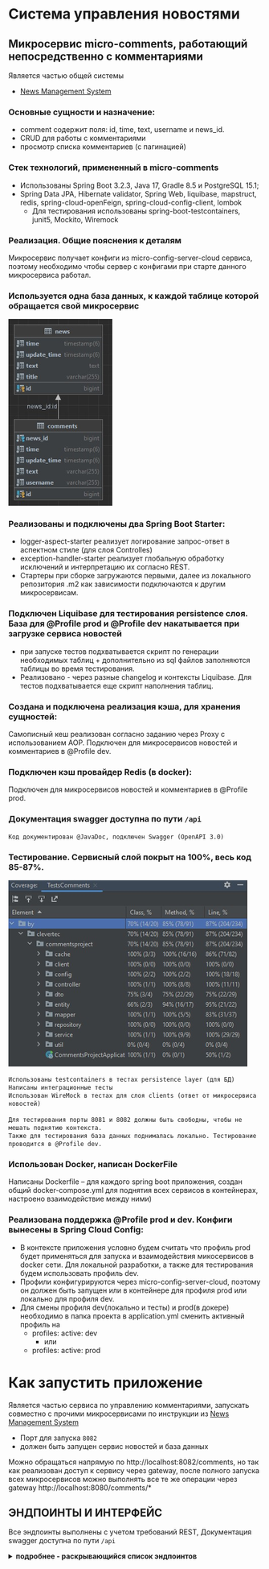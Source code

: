 # Система управления новостями

## Микросервис micro-comments, работающий непосредственно с комментариями

Является частью общей системы
- [ News Management System](https://github.com/rusakovich-viktar/news-management-system/tree/develop)

### Основные сущности и назначение:

-	comment содержит поля: id, time, text, username и news_id.
- CRUD для работы с комментариями
- просмотр списка комментариев (с пагинацией)

### Стек технологий, примененный в micro-comments

- Использованы Spring Boot 3.2.3, Java 17, Gradle 8.5 и PostgreSQL 15.1; 
-  Spring Data JPA, Hibernate validator, Spring Web, liquibase, mapstruct, redis, spring-cloud-openFeign, spring-cloud-config-client, lombok
    -  Для тестирования использованы spring-boot-testcontainers, junit5, Mockito, Wiremock

### Реализация. Общие пояснения к деталям

Микросервис получает конфиги из micro-config-server-cloud сервиса, поэтому необходимо чтобы сервер с конфигами при
старте данного микросервиса работал.

### Используется одна база данных, к каждой таблице которой обращается свой микросервис

![структура](https://github.com/rusakovich-viktar/NMS-resourses/raw/rusakovich-viktar-patch-1/Снимок%20экрана%202024-03-04%20151246.jpg)

### Реализованы и подключены два Spring Boot Starter:


- logger-aspect-starter реализует логирование запрос-ответ в аспектном стиле (для слоя Controlles)
- exception-handler-starter реализует глобальную обработку исключений и интерпретацию их согласно REST.
- Стартеры при сборке загружаются первыми, далее из локального репозитория .m2 как зависимости подключаются к другим микросервисам.


### Подключен Liquibase для тестирования persistence cлоя. База для @Profile prod и @Profile dev накатывается при загрузке сервиса новостей


-  при запуске тестов подхватывается скрипт по генерации необходимых таблиц + дополнительно из sql файлов заполняются таблицы во время тестирования.
- Реализовано - через разные changelog и контексты Liquibase. Для тестов подхватывается еще скрипт наполнения таблиц.
 

### Создана и подключена реализация кэша, для хранения сущностей:


Самописный кеш реализован согласно заданию через Proxy с использованием AOP. Подключен для микросервисов новостей и комментариев в @Profile dev.


### Подключен кэш провайдер Redis (в docker):


Подключен для микросервисов новостей и комментариев в @Profile prod.


### Документация swagger доступна по пути `/api`

```
Код документирован @JavaDoc, подключен Swagger (OpenAPI 3.0)
```

### Тестирование. Сервисный слой покрыт на 100%, весь код 85-87%.

![news-coverage](https://github.com/rusakovich-viktar/NMS-resourses/raw/rusakovich-viktar-patch-1/com-coverage.jpg)

    Использованы testcontainers в тестах persistence layer (для БД)
 	Написаны интеграционные тесты
    Использован WireMock в тестах для слоя clients (ответ от микросервиса новостей)

    Для тестирования порты 8081 и 8082 должны быть свободны, чтобы не мешать поднятию контекста.    
    Также для тестирования база данных поднималась локально. Тестирование проводится в @Profile dev.

### Использован Docker, написан DockerFile


Написаны Dockerfile – для каждого spring boot приложения, создан общий docker-compose.yml для поднятия всех сервисов в контейнерах, настроено взаимодействие между ними)

### Реализована поддержка @Profile prod и dev. Конфиги вынесены в Spring Cloud Config:

- В контексте приложения условно будем считать что профиль prod будет применяться для запуска и взаимодействия микосервисов в docker сети.
Для локальной разработки, а также для тестирования будем использовать профиль dev.
- Профили конфигурируются через micro-config-server-cloud, поэтому он должен быть запущен или в контейнере для профиля prod или локально для профиля dev.
- Для смены профиля dev(локально и тесты) и prod(в докере) необходимо в папка проекта в application.yml сменить активный профиль на 
  - profiles: active: dev 
    - или 
  - profiles: active: prod

# Как запустить приложение

Является частью сервиса по управлению комментариями, запускать совместно с прочими микросервисами по инструкции
из [News Management System](https://github.com/rusakovich-viktar/news-management-system/tree/develop)

- Порт для запуска `8082`
- должен быть запущен сервис новостей и база данных

Можно обращаться напрямую по http://localhost:8082/comments, но так как реализован доступ к сервису через gateway, после
полного запуска всех микросервисов можно выполнять все те же операции через gateway http://localhost:8080/comments/*

## ЭНДПОИНТЫ И ИНТЕРФЕЙС

Все эндпоинты выполнены с учетом требований REST, Документация swagger доступна по пути `/api`

<details>
 <summary><strong>
 подробнее - раскрывающийся список эндпоинтов
</strong></summary>

#### 1. POST запрос на http://localhost:8082/comments/news/{newsId} типа
http://localhost:8082/comments/news/1

```
{
    "username": "имя_необязательно",
    "text": "Текст комментария"
}
```
или 
```
{
    "text": "Текст комментария"
}
```

создает новый комментарий для новости 1 и возвращает ответ типа, добавляя текущее время создания и обновления комментария, а также id комментария из бд.

```
{
    "id": 207,
    "time": "2024-03-07T01:30:00.0120091",
    "updateTime": "2024-03-07T01:30:00.0120091",
    "text": "Текст комментария",
    "username": "имя_необязательно",
    "newsId": 1
}
```
или такой, если имя пользователя не указано
```
{
    "id": 208,
    "time": "2024-03-07T01:31:18.3811376",
    "updateTime": "2024-03-07T01:31:18.3811376",
    "text": "Текст комментария",
    "username": "anonymous",
    "newsId": 1
}
```

#### 2. GET запрос на http://localhost:8082/comments/{commentsId}, где commentsId = 11, даст ответ с возвратом Id новости, к которой данный комментарий относится
типа
```
{
    "id": 11,
    "time": "2024-02-29T17:34:51.185191",
    "updateTime": "2024-02-29T17:34:51.185191",
    "text": "первый",
    "username": "user1",
    "newsId": 2
}
```
#### 3. GET запрос на http://localhost:8082/comments, вернет список комментариев, по умолчанию 20 на странице
- можно настроить пагинацию, например, добавив к запросу `?page=0&size=3`, где page номер страницы с 0, а size количество отображаемых комментариев на странице
- получим ответ типа:
```
{
    "content": [
        {
            "id": 1,
            "time": "2024-02-29T17:34:51.185191",
            "updateTime": "2024-02-29T17:34:51.185191",
            "text": "первый",
            "username": "user1",
            "newsId": 1
        },
        {
            "id": 2,
            "time": "2024-02-29T17:34:51.185191",
            "updateTime": "2024-02-29T17:34:51.185191",
            "text": "хорошая статья",
            "username": "user2",
            "newsId": 1
        },
        {
            "id": 3,
            "time": "2024-02-29T17:34:51.185191",
            "updateTime": "2024-02-29T17:34:51.185191",
            "text": "неплохо",
            "username": "user3",
            "newsId": 1
        }
    ],
    "pageable": {
        "pageNumber": 0,
        "pageSize": 3,
        "sort": [],
        "offset": 0,
        "unpaged": false,
        "paged": true
    },
    "last": false,
    "totalPages": 63,
    "totalElements": 187,
    "size": 3,
    "number": 0,
    "sort": [],
    "first": true,
    "numberOfElements": 3,
    "empty": false
}
```
#### 4. PUT запрос на http://localhost:8082/comments/{commentsId}, где commentsId = 134 с телом

```
{
    "username": "измененное имя",
    "text": "измененный Текст комментария"
}

```

обновит поля новости с id = 10 и возвращает ответ типа, обновляя данные поля, а также поле updateTime, устанавливая текущее время.

```
{
    "id": 134,
    "time": "2024-02-29T17:34:51.185191",
    "updateTime": "2024-03-07T01:36:03.442177",
    "text": "измененный Текст комментария",
    "username": "измененное имя",
    "newsId": 14
}
```
#### 5.  DELETE запрос на http://localhost:8082/comments/{commentsId}, где newsId = 145 даст ответ без тела, со статусом 201 No Content
- повторный запрос на этот же адрес будет возвращать один и тот же ответ, так как запрос **идемпотентный**, что и требуется по REST,
```
{
    "timestamp": "2024-03-07T01:39:25.3622765",
    "status": 404,
    "error": "Not Found",
    "message": "Comment with id 145 does not exist"
}
```
</details>